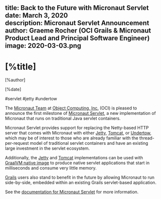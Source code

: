 title: Back to the Future with Micronaut Servlet
date: March 3, 2020  
description: Micronaut Servlet Announcement
author: Graeme Rocher (OCI Grails & Micronaut Product Lead and Principal Software Engineer)
image: 2020-03-03.png
---

# [%title]

[%author]

[%date] 

#servlet #jetty #undertow

The [Micronaut Team](https://objectcomputing.com/products/2gm-team "Groovy, Grails, and Micronaut Team") at [Object Computing, Inc.](https://objectcomputing.com/) (OCI) is pleased to announce the first milestone of [Micronaut Servlet](https://github.com/micronaut-projects/micronaut-servlet), a new implementation of Micronaut that runs on traditional Java servlet containers.

Micronaut Servlet provides support for replacing the Netty-based HTTP server that comes with Micronaut with either [Jetty](https://www.eclipse.org/jetty/), [Tomcat](http://tomcat.apache.org/), or [Undertow](http://undertow.io), which may be of interest to those who are already familiar with the thread-per-request model of traditional servlet containers and have an existing large investment in the servlet ecosystem.

Additionally, the [Jetty](https://micronaut-projects.github.io/micronaut-servlet/1.0.x/guide/#jetty) and [Tomcat](https://micronaut-projects.github.io/micronaut-servlet/1.0.x/guide/#tomcat) implementations can be used with [GraalVM native image](https://www.graalvm.org/) to produce native servlet applications that start in milliseconds and consume very little memory.

[Grails](https://grails.org/) users also stand to benefit in the future by allowing Micronaut to run side-by-side, embedded within an existing Grails servlet-based application.

See the [documentation for Micronaut Servlet](https://micronaut-projects.github.io/micronaut-servlet/1.0.x/guide/#introduction) for more information.
